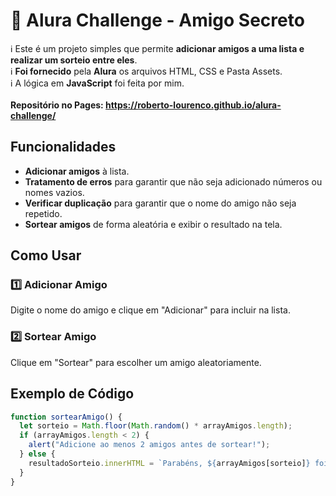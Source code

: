 # 🚩 Alura Challenge - Amigo Secreto

ℹ Este é um projeto simples que permite <strong>adicionar amigos a uma lista e realizar um sorteio entre eles</strong>.<br> 
ℹ <strong>Foi fornecido</strong> pela <strong>Alura</strong> os arquivos HTML, CSS e Pasta Assets.<br> 
ℹ A lógica em <strong>JavaScript</strong> foi feita por mim.<br><br>
**Repositório no Pages: https://roberto-lourenco.github.io/alura-challenge/**

## Funcionalidades

- **Adicionar amigos** à lista.
- **Tratamento de erros** para garantir que não seja adicionado números ou nomes vazios.
- **Verificar duplicação** para garantir que o nome do amigo não seja repetido.
- **Sortear amigos** de forma aleatória e exibir o resultado na tela.

## Como Usar

### 1️⃣ **Adicionar Amigo**

Digite o nome do amigo e clique em "Adicionar" para incluir na lista.

### 2️⃣ **Sortear Amigo**

Clique em "Sortear" para escolher um amigo aleatoriamente.

## Exemplo de Código

```javascript
function sortearAmigo() {
  let sorteio = Math.floor(Math.random() * arrayAmigos.length);
  if (arrayAmigos.length < 2) {
    alert("Adicione ao menos 2 amigos antes de sortear!");
  } else {
    resultadoSorteio.innerHTML = `Parabéns, ${arrayAmigos[sorteio]} foi o sorteado!!`;
  }
}

